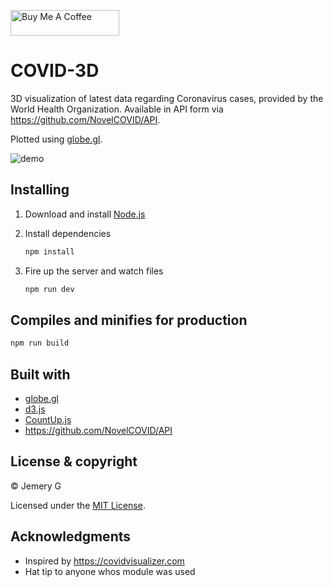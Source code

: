 <a href="https://www.buymeacoffee.com/jemerygentx" target="_blank"><img src="https://cdn.buymeacoffee.com/buttons/lato-orange.png" alt="Buy Me A Coffee" style="height: 41px !important;width: 174px !important;" ></a>

# COVID-3D

3D visualization of latest data regarding Coronavirus cases, provided by the World Health Organization. Available in API form via https://github.com/NovelCOVID/API.

Plotted using [globe.gl](https://github.com/vasturiano/globe.gl).

![demo](https://i.imgur.com/sClErhT.gif)

## Installing

1. Download and install [Node.js](https://nodejs.org/en/)

2. Install dependencies

   ```bash
   npm install
   ```

3. Fire up the server and watch files

   ```bash
   npm run dev
   ```
 
## Compiles and minifies for production

```bash
npm run build
```

## Built with

- [globe.gl](https://github.com/vasturiano/globe.gl)
- [d3.js](https://d3js.org/)
- [CountUp.js](https://inorganik.github.io/countUp.js/)
- https://github.com/NovelCOVID/API

## License & copyright

© Jemery G

Licensed under the [MIT License](LICENSE.md).

## Acknowledgments

- Inspired by https://covidvisualizer.com
- Hat tip to anyone whos module was used
